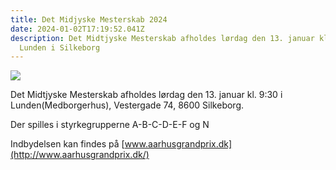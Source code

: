 ```yaml
---
title: Det Midjyske Mesterskab 2024
date: 2024-01-02T17:19:52.041Z
description: Det Midtjyske Mesterskab afholdes lørdag den 13. januar kl. 9:30 i
  Lunden i Silkeborg
---
```

![](/images/skakspil2.jpg)

Det Midtjyske Mesterskab afholdes lørdag den 13. januar kl. 9:30 i Lunden(Medborgerhus), Vestergade 74, 8600 Silkeborg.

Der spilles i styrkegrupperne A-B-C-D-E-F og N

Indbydelsen kan findes på [www.aarhusgrandprix.dk](http://www.aarhusgrandprix.dk/)